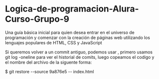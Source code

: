 # Logica-de-programacion-Alura-Curso-Grupo-9
Una guía básica inicial para quien desea entrar en el universo de programación y comenzar con la creación de páginas web utilizando los lenguajes populares de HTML, CSS y JavaScript


Si queremos volver a un commit antiguo, podemos usar , primero usamos git log -oneline para ver el historial de comits, luego copeamos el codigo y el nombre del archivo de la siguente forma:

$ git restore --source 9a876e5 -- index.html
